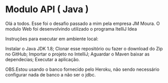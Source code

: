 # Modulo API ( Java )

Olá a todos. Esse foi o desafio passado a mim pela empresa JM Moura. 
O modulo Web foi desenvolvindo utilizado o programa ItelliJ Idea 

Instruções para executar em ambiente local:

Instalar o Java JDK 1.8;
Clonar esse repositório ou fazer o download do Zip no GitHub;
Importar o projeto no IntelliJ;
Aguardar o Maven baixar as dependecias;
Executar a aplicação. 

OBS.Estou usando o banco fornecido pelo Heroku, não sendo necessário configurar nada de banco a não ser o jdbc.
